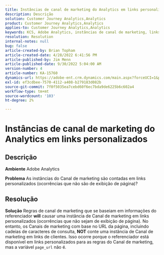 ```yaml
---
title: Instâncias de canal de marketing do Analytics em links personalizados
description: Descrição
solution: Customer Journey Analytics,Analytics
product: Customer Journey Analytics,Analytics
applies-to: Customer Journey Analytics,Analytics
keywords: KCS, Adobe Analytics, instâncias de canal de marketing, links personalizados, perguntas frequentes
resolution: Resolution
internal-notes: null
bug: false
article-created-by: Brian Topham
article-created-date: 4/28/2022 6:41:56 PM
article-published-by: Jim Menn
article-published-date: 9/30/2022 5:04:00 AM
version-number: 4
article-number: KA-15760
dynamics-url: https://adobe-ent.crm.dynamics.com/main.aspx?forceUCI=1&pagetype=entityrecord&etn=knowledgearticle&id=f30e69e0-22c7-ec11-a7b6-0022480a1b03
exl-id: ef3cdbee-7570-4112-a408-b279183d082b
source-git-commit: 7f0f5035ea7cebd60f6ec7bda9de6225b6c602a4
workflow-type: tm+mt
source-wordcount: '103'
ht-degree: 2%

---
```


# Instâncias de canal de marketing do Analytics em links personalizados

## Descrição


<b>Ambiente</b>
Adobe Analytics

<b>Problema</b>
As instâncias do Canal de marketing são contadas em links personalizados (ocorrências que não são de exibição de página)?


## Resolução


<b>Solução</b>
Regras de canal de marketing que se baseiam em informações do referenciador <b>will</b> causar uma instância de Canal de marketing em links personalizados (ocorrências que não sejam de exibição de página).
No entanto, os Canais de marketing com base no URL da página, incluindo cadeias de caracteres de consulta, <b>NOT</b> conte uma instância de Canal de marketing em links de clientes.
Isso ocorre porque o referenciador está disponível em links personalizados para as regras do Canal de marketing, mas a variável `page_url` não é.
